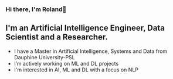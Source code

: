 ### Hi there, I'm Roland👋

## I'm an Artificial Intelligence Engineer, Data Scientist and a Researcher.

- I have a Master in Artificial Intelligence, Systems and Data from Dauphine University-PSL
- I’m actively working on ML and DL projects
- I'm interested in AI, ML and DL with a focus on NLP

<!--
**EngBaz/Engbaz** is a ✨ _special_ ✨ repository because its `README.md` (this file) appears on your GitHub profile.

Here are some ideas to get you started:

- 🔭 I’m currently working on ...
- 🌱 I’m currently learning ...
- 👯 I’m looking to collaborate on ...
- 🤔 I’m looking for help with ...
- 💬 Ask me about ...
- 📫 How to reach me: ...
- 😄 Pronouns: ...
- ⚡ Fun fact: ...
-->

